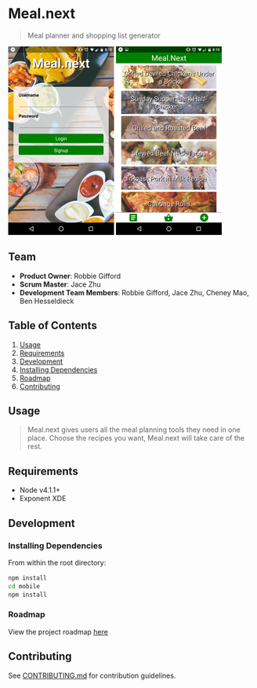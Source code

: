 # Meal.next

> Meal planner and shopping list generator 

![Login Screen](/project_images/mealdotnext_login.png "Login Screen")
![Main](/project_images/mealdotnext_main.png "Main")

## Team

  - __Product Owner__: Robbie Gifford
  - __Scrum Master__: Jace Zhu
  - __Development Team Members__: Robbie Gifford, Jace Zhu, Cheney Mao, Ben Hesseldieck

## Table of Contents

1. [Usage](#usage)
2. [Requirements](#requirements)
3. [Development](#development)
  1. [Installing Dependencies](#installing-dependencies)
  2. [Roadmap](#roadmap)
4. [Contributing](#contributing)

## Usage

> Meal.next gives users all the meal planning tools they need in one place. Choose the recipes you want, Meal.next will take care of the rest.

## Requirements

- Node v4.1.1+
- Exponent XDE

## Development

### Installing Dependencies

From within the root directory:

```sh
npm install
cd mobile
npm install
```

### Roadmap

View the project roadmap [here](https://github.com/lonely-hearts/mealdotnext/issues)

## Contributing

See [CONTRIBUTING.md](CONTRIBUTING.md) for contribution guidelines.
